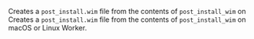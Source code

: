 Creates a `post_install.wim` file from the contents of `post_install_wim` on Creates a `post_install.wim` file from the contents of `post_install_wim` on macOS or Linux Worker.